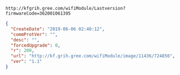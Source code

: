 `http://kfgrih.gree.com/wifiModule/Lastversion?firmwareCode=362001061395`

```json
{
  "CreateDate": "2019-06-06 02:40:12",
  "commProtVer": "",
  "desc": "",
  "forcedUpgrade": 0,
  "r": 200,
  "url": "http://kf.grih.gree.com/wifiModule/image/11436/724856",
  "ver": "1.1"
}
```